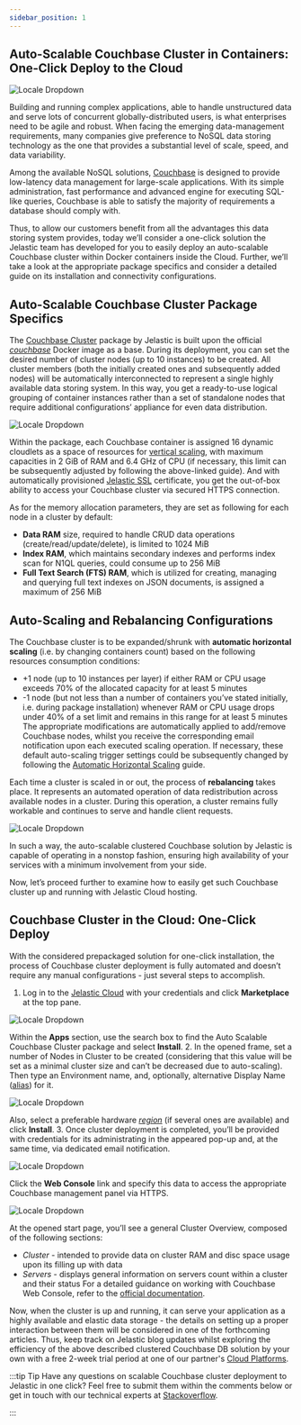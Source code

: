 ```yaml
---
sidebar_position: 1
---
```


## Auto-Scalable Couchbase Cluster in Containers: One-Click Deploy to the Cloud

<div style={{
    display: 'grid',
    gridTemplateColumns: '0.15fr 1fr',
    gridGap: '15px'
}}>
<div>

![Locale Dropdown](./img/Auto-Clustering/couchbase.png)

</div>

<div>

Building and running complex applications, able to handle unstructured data and serve lots of concurrent globally-distributed users, is what enterprises need to be agile and robust. When facing the emerging data-management requirements, many companies give preference to NoSQL data storing technology as the one that provides a substantial level of scale, speed, and data variability.

</div>

</div>

Among the available NoSQL solutions, [Couchbase](https://cloudmydc.com/) is designed to provide low-latency data management for large-scale applications. With its simple administration, fast performance and advanced engine for executing SQL-like queries, Couchbase is able to satisfy the majority of requirements a database should comply with.

Thus, to allow our customers benefit from all the advantages this data storing system provides, today we’ll consider a one-click solution the Jelastic team has developed for you to easily deploy an auto-scalable Couchbase cluster within Docker containers inside the Cloud. Further, we’ll take a look at the appropriate package specifics and consider a detailed guide on its installation and connectivity configurations.

## Auto-Scalable Couchbase Cluster Package Specifics

The [Couchbase Cluster](https://cloudmydc.com/) package by Jelastic is built upon the official _[couchbase](https://cloudmydc.com/)_ Docker image as a base. During its deployment, you can set the desired number of cluster nodes (up to 10 instances) to be created. All cluster members (both the initially created ones and subsequently added nodes) will be automatically interconnected to represent a single highly available data storing system. In this way, you get a ready-to-use logical grouping of container instances rather than a set of standalone nodes that require additional configurations’ appliance for even data distribution.

<div style={{
    display:'flex',
    justifyContent: 'center',
    margin: '0 0 1rem 0'
}}>

![Locale Dropdown](./img/Auto-Clustering/couchbase-server-cluster.png)

</div>

Within the package, each Couchbase container is assigned 16 dynamic cloudlets as a space of resources for [vertical scaling](https://cloudmydc.com/), with maximum capacities in 2 GiB of RAM and 6.4 GHz of CPU (if necessary, this limit can be subsequently adjusted by following the above-linked guide). And with automatically provisioned [Jelastic SSL](https://cloudmydc.com/) certificate, you get the out-of-box ability to access your Couchbase cluster via secured HTTPS connection.

As for the memory allocation parameters, they are set as following for each node in a cluster by default:

- **Data RAM** size, required to handle CRUD data operations (create/read/update/delete), is limited to 1024 MiB
- **Index RAM**, which maintains secondary indexes and performs index scan for N1QL queries, could consume up to 256 MiB
- **Full Text Search (FTS) RAM**, which is utilized for creating, managing and querying full text indexes on JSON documents, is assigned a maximum of 256 MiB

## Auto-Scaling and Rebalancing Configurations

The Couchbase cluster is to be expanded/shrunk with **automatic horizontal scaling** (i.e. by changing containers count) based on the following resources consumption conditions:

- +1 node (up to 10 instances per layer) if either RAM or CPU usage exceeds 70% of the allocated capacity for at least 5 minutes
- -1 node (but not less than a number of containers you’ve stated initially, i.e. during package installation) whenever RAM or CPU usage drops under 40% of a set limit and remains in this range for at least 5 minutes
  The appropriate modifications are automatically applied to add/remove Couchbase nodes, whilst you receive the corresponding email notification upon each executed scaling operation. If necessary, these default auto-scaling trigger settings could be subsequently changed by following the [Automatic Horizontal Scaling](https://cloudmydc.com/) guide.

Each time a cluster is scaled in or out, the process of **rebalancing** takes place. It represents an automated operation of data redistribution across available nodes in a cluster. During this operation, a cluster remains fully workable and continues to serve and handle client requests.

<div style={{
    display:'flex',
    justifyContent: 'center',
    margin: '0 0 1rem 0'
}}>

![Locale Dropdown](./img/Auto-Clustering/couchbase-rebalancing1-1024x301.png)

</div>

In such a way, the auto-scalable clustered Couchbase solution by Jelastic is capable of operating in a nonstop fashion, ensuring high availability of your services with a minimum involvement from your side.

Now, let’s proceed further to examine how to easily get such Couchbase cluster up and running with Jelastic Cloud hosting.

## Couchbase Cluster in the Cloud: One-Click Deploy

With the considered prepackaged solution for one-click installation, the process of Couchbase cluster deployment is fully automated and doesn’t require any manual configurations - just several steps to accomplish.

1. Log in to the [Jelastic Cloud](https://cloudmydc.com/) with your credentials and click **Marketplace** at the top pane.

<div style={{
    display:'flex',
    justifyContent: 'center',
    margin: '0 0 1rem 0'
}}>

![Locale Dropdown](./img/Auto-Clustering/install-couchbase.png)

</div>

Within the **Apps** section, use the search box to find the Auto Scalable Couchbase Cluster package and select **Install**. 2. In the opened frame, set a number of Nodes in Cluster to be created (considering that this value will be set as a minimal cluster size and can’t be decreased due to auto-scaling). Then type an Environment name, and, optionally, alternative Display Name ([alias](/docs/EnvironmentManagement/Environment%20Aliases)) for it.

<div style={{
    display:'flex',
    justifyContent: 'center',
    margin: '0 0 1rem 0'
}}>

![Locale Dropdown](./img/Auto-Clustering/autoscalable-couchbase-cluster.png)

</div>

Also, select a preferable hardware _[region](/docs/EnvironmentManagement/Environment%20Regions/Choosing%20a%20Region)_ (if several ones are available) and click **Install**. 3. Once cluster deployment is completed, you’ll be provided with credentials for its administrating in the appeared pop-up and, at the same time, via dedicated email notification.

<div style={{
    display:'flex',
    justifyContent: 'center',
    margin: '0 0 1rem 0'
}}>

![Locale Dropdown](./img/Auto-Clustering/deploy-couchbase.png)

</div>

Click the **Web Console** link and specify this data to access the appropriate Couchbase management panel via HTTPS.

<div style={{
    display:'flex',
    justifyContent: 'center',
    margin: '0 0 1rem 0'
}}>

![Locale Dropdown](./img/Auto-Clustering/couchbase-management-panel.png)

</div>

At the opened start page, you’ll see a general Cluster Overview, composed of the following sections:

- _Cluster_ - intended to provide data on cluster RAM and disc space usage upon its filling up with data
- _Servers_ - displays general information on servers count within a cluster and their status
  For a detailed guidance on working with Couchbase Web Console, refer to the [official documentation](https://cloudmydc.com/).

Now, when the cluster is up and running, it can serve your application as a highly available and elastic data storage - the details on setting up a proper interaction between them will be considered in one of the forthcoming articles. Thus, keep track on Jelastic blog updates whilst exploring the efficiency of the above described clustered Couchbase DB solution by your own with a free 2-week trial period at one of our partner's [Cloud Platforms](https://cloudmydc.com/).

:::tip Tip
Have any questions on scalable Couchbase cluster deployment to Jelastic in one click? Feel free to submit them within the comments below or get in touch with our technical experts at [Stackoverflow](https://stackoverflow.com/questions/tagged/jelastic).

:::
